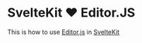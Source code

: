 # SvelteKit ❤️ Editor.JS

This is how to use [Editor.js](https://editorjs.io/) in [SvelteKit](https://kit.svelte.dev/)